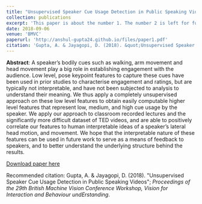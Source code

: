 ```yaml
---
title: "Unsupervised Speaker Cue Usage Detection in Public Speaking Videos"
collection: publications
excerpt: 'This paper is about the number 1. The number 2 is left for future work.'
date: 2018-09-06
venue: 'BMVC'
paperurl: 'http://anshul-gupta24.github.io/files/paper1.pdf'
citation: 'Gupta, A. & Jayagopi, D. (2018). &quot;Unsupervised Speaker Cue Usage Detection in Public Speaking Videos.&quot; <i>Proceedings of the 29th British Machine Vision Conference Workshop, Vision for Interaction and Behaviour undErstanding</i>.'
---
```

**Abstract**: A speaker’s bodily cues such as walking, arm movement and head movement play a
big role in establishing engagement with the audience. Low level, pose keypoint features
to capture these cues have been used in prior studies to characterise engagement and
ratings, but are typically not interpretable, and have not been subjected to analysis to
understand their meaning. We thus apply a completely unsupervised approach on these
low level features to obtain easily computable higher level features that represent low,
medium, and high cue usage by the speaker. We apply our approach to classroom
recorded lectures and the significantly more difficult dataset of TED videos, and are able
to positively correlate our features to human interpretable ideas of a speaker’s lateral head
motion, and movement. We hope that the interpretable nature of these features can be
used in future work to serve as a means of feedback to speakers, and to better understand
the underlying structure behind the results.

[Download paper here](http://anshul-gupta24.github.io/files/paper1.pdf)

Recommended citation: Gupta, A. & Jayagopi, D. (2018). "Unsupervised Speaker Cue Usage Detection in Public Speaking Videos"; <i>Proceedings of the 29th British Machine Vision Conference Workshop, Vision for Interaction and Behaviour undErstanding</i>.

